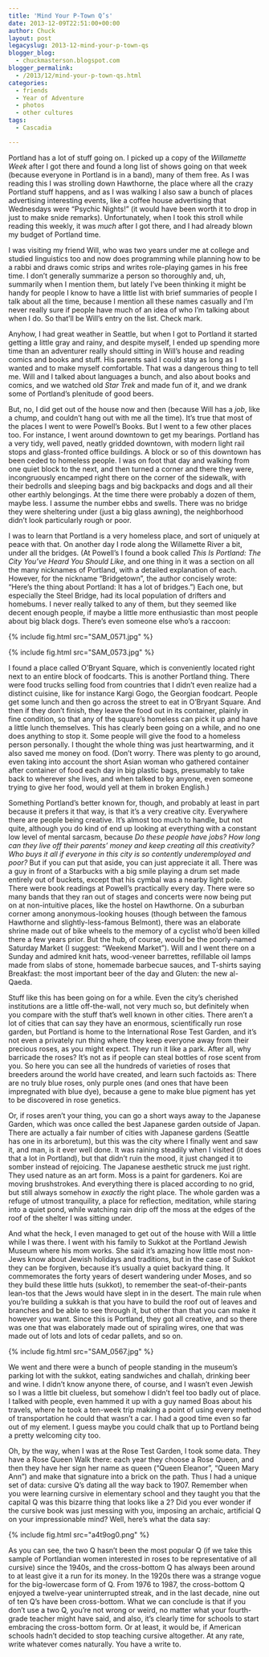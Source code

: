 ```yaml
---
title: 'Mind Your P-Town Q’s'
date: 2013-12-09T22:51:00+00:00
author: Chuck
layout: post
legacyslug: 2013-12-mind-your-p-town-qs
blogger_blog:
  - chuckmasterson.blogspot.com
blogger_permalink:
  - /2013/12/mind-your-p-town-qs.html
categories:
  - friends
  - Year of Adventure
  - photos
  - other cultures
tags:
  - Cascadia

---
```


Portland has a lot of stuff going on. I picked up a copy of the *Willamette
Week* after I got there and found a long list of shows going on that week
(because everyone in Portland is in a band), many of them free. As I was
reading this I was strolling down Hawthorne, the place where all the crazy
Portland stuff happens, and as I was walking I also saw a bunch of places
advertising interesting events, like a coffee house advertising that Wednesdays
were “Psychic Nights!” (it would have been worth it to drop in just
to make snide remarks). Unfortunately, when I took this stroll while reading
this weekly, it was *much* after I got there, and I had already blown my
budget of Portland time.

I was visiting my friend Will, who was two years under me at college and
studied linguistics too and now does programming while planning how to be a
rabbi and draws comic strips and writes role-playing games in his free time. I
don’t generally summarize a person so thoroughly and, uh, summarily when
I mention them, but lately I’ve been thinking it might be handy for
people I know to have a little list with brief summaries of people I talk about
all the time, because I mention all these names casually and I’m never
really sure if people have much of an idea of who I’m talking about when
I do. So that’ll be Will’s entry on the list. Check mark.

Anyhow, I had great weather in Seattle, but when I got to Portland it started
getting a little gray and rainy, and despite myself, I ended up spending more
time than an adventurer really should sitting in Will’s house and reading
comics and books and stuff.  His parents said I could stay as long as I wanted
and to make myself comfortable. That was a dangerous thing to tell me. Will and
I talked about languages a bunch, and also about books and comics, and we
watched old *Star Trek* and made fun of it, and we drank some of
Portland’s plenitude of good beers.

But, no, I did get out of the house now and then (because Will has a *job*,
like a chump, and couldn’t hang out with me all the
time). It’s true that most of the places I went to were
Powell’s Books. But I went to a few other places too. For instance, I
went around downtown to get my bearings. Portland has a very tidy, well paved,
neatly gridded downtown, with modern light rail stops and glass-fronted office
buildings. A block or so of this downtown has been ceded to homeless people. I
was on foot that day and walking from one quiet block to the next, and then
turned a corner and there they were, incongruously encamped right there on the
corner of the sidewalk, with their bedrolls and sleeping bags and big backpacks
and dogs and all their other earthly belongings. At the time there were
probably a dozen of them, maybe less. I assume the number ebbs and swells.
There was no bridge they were sheltering under (just a big glass awning), the
neighborhood didn’t look particularly rough or poor.

I was to learn that Portland is a very homeless place, and sort of uniquely at
peace with that. On another day I rode along the Willamette River a bit, under
all the bridges. (At Powell’s I found a book called *This Is Portland:
The City You’ve Heard You Should Like*, and one thing in it was a section
on all the many nicknames of Portland, with a detailed explanation of each.
However, for the nickname “Bridgetown”, the author concisely wrote:
“Here’s the thing about Portland: It has a lot of bridges.”)
Each one, but especially the Steel Bridge, had its local population of drifters
and homebums. I never really talked to any of them, but they seemed like decent
enough people, if maybe a little more enthusiastic than most people about big
black dogs.  There’s even someone else who’s a raccoon: 


{% include fig.html src="SAM_0571.jpg" %}


{% include fig.html src="SAM_0573.jpg" %}

I found a place called O’Bryant Square, which is conveniently located 
right next to an entire block of foodcarts. This is another Portland thing.
There were food trucks selling food from countries that I didn’t even
realize had a distinct cuisine, like for instance Kargi Gogo, the Georgian
foodcart. People get some lunch and then go across the street to eat in
O’Bryant Square. And then if they don’t finish, they leave the food
out in its container, plainly in fine condition, so that any of the
square’s homeless can pick it up and have a little lunch themselves. This
has clearly been going on a while, and no one does anything to stop it. Some
people will give the food to a homeless person personally. I thought the whole
thing was just heartwarming, and it also saved me money on food. (Don’t
worry. There was plenty to go around, even taking into account the short Asian
woman who gathered container after container of food each day in big plastic
bags, presumably to take back to wherever she lives, and when talked to by
anyone, even someone trying to give her food, would yell at them in broken
English.)

Something Portland’s better known for, though, and probably at least in
part because it prefers it that way, is that it’s a very creative city.
Everywhere there are people being creative.  It’s almost too much to
handle, but not quite, although you do kind of end up looking at everything
with a constant low level of mental sarcasm, because *Do these people have
jobs? How long can they live off their parents’ money and keep creating
all this creativity? Who buys it all if everyone in this city is so contently
underemployed and poor?* But if you can put that aside, you can just
appreciate it all. There was a guy in front of a Starbucks with a big smile
playing a drum set made entirely out of buckets, except that his cymbal was a
nearby light pole. There were book readings at Powell’s practically every
day. There were so many bands that they ran out of stages and concerts were now
being put on at non-intuitive places, like the hostel on Hawthorne. On a
suburban corner among anonymous-looking houses (though between the famous
Hawthorne and slightly-less-famous Belmont), there was an elaborate shrine made
out of bike wheels to the memory of a cyclist who’d been killed there a
few years prior. But the hub, of course, would be the poorly-named Saturday
Market (I suggest: “Weekend Market”). Will and I went there on a
Sunday and admired knit hats, wood-veneer barrettes, refillable oil lamps made
from slabs of stone, homemade barbecue sauces, and T-shirts saying <span
class="small-caps">Breakfast: the most important beer of the day</span> and
<span class="small-caps">Gluten: the new al-Qaeda</span>.

Stuff like this has been going on for a while. Even the city’s cherished
institutions are a little off-the-wall, not very much so, but definitely when
you compare with the stuff that’s well known in other cities. There
aren’t a lot of cities that can say they have an enormous, scientifically
run rose garden, but Portland is home to the International Rose Test Garden,
and it’s not even a privately run thing where they keep everyone away
from their precious roses, as you might expect. They run it like a park. After
all, why barricade the roses? It’s not as if people can steal bottles of
rose scent from you. So here you can see all the hundreds of varieties of roses
that breeders around the world have created, and learn such factoids as: There
are no truly blue roses, only purple ones (and ones that have been impregnated
with blue dye), because a gene to make blue pigment has yet to be discovered in
rose genetics.

Or, if roses aren’t your thing, you can go a short ways away to the
Japanese Garden, which was once called the best Japanese garden outside of
Japan. There are actually a fair number of cities with Japanese gardens
(Seattle has one in its arboretum), but this was the city where I finally went
and saw it, and man, is it ever well done. It was raining steadily when I
visited (it does that a lot in Portland), but that didn’t ruin the mood,
it just changed it to somber instead of rejoicing. The Japanese aesthetic
struck me just right. They used nature as an art form. Moss is a paint for
gardeners. Koi are moving brushstrokes. And everything there is placed
according to no grid, but still always somehow in *exactly* the right
place. The whole garden was a refuge of utmost tranquility, a place for
reflection, meditation, while staring into a quiet pond, while watching rain
drip off the moss at the edges of the roof of the shelter I was sitting under.

And what the heck, I even managed to get out of the house with Will a little
while I was there. I went with his family to Sukkot at the Portland Jewish
Museum where his mom works.  She said it’s amazing how little most
non-Jews know about Jewish holidays and traditions, but in the case of Sukkot
they can be forgiven, because it’s usually a quiet backyard thing. It
commemorates the forty years of desert wandering under Moses, and so they build
these little huts (sukkot), to remember the seat-of-their-pants lean-tos that
the Jews would have slept in in the desert. The main rule when you’re
building a sukkah is that you have to build the roof out of leaves and branches
and be able to see through it, but other than that you can make it however you
want. Since this is Portland, they got all creative, and so there was one that
was elaborately made out of spiraling wires, one that was made out of lots and
lots of cedar pallets, and so on. 


{% include fig.html src="SAM_0567.jpg" %}

We went and there were a bunch of people standing in the museum’s parking 
lot with the sukkot, eating sandwiches and challah, drinking beer and wine. I
didn’t know anyone there, of course, and I wasn’t even Jewish so I
was a little bit clueless, but somehow I didn’t feel too badly out of
place. I talked with people, even hammed it up with a guy named Boas about his
travels, where he took a ten-week trip making a point of using every method of
transportation he could that wasn’t a car. I had a good time even so far
out of my element. I guess maybe you could chalk that up to Portland being a
pretty welcoming city too.

Oh, by the way, when I was at the Rose Test Garden, I took some data. They have
a Rose Queen Walk there: each year they choose a Rose Queen, and then they have
her sign her name as queen (“Queen Eleanor”, “Queen Mary
Ann”) and make that signature into a brick on the path. Thus I had a
unique set of data: cursive Q’s dating all the way back to 1907. Remember
when you were learning cursive in elementary school and they taught you that
the capital Q was this bizarre thing that looks like a 2? Did you ever wonder
if the cursive book was just messing with you, imposing an archaic, artificial
Q on your impressionable mind? Well, here’s what the data say: 

{% include fig.html src="a4t9og0.png" %}

As you can see, the two Q hasn’t been the most popular Q (if we take this
sample of Portlandian women interested in roses to be representative of all
cursive) since the 1940s, and the cross-bottom Q has always been around to at
least give it a run for its money. In the 1920s there was a strange vogue for
the big-lowercase form of Q. From 1976 to 1987, the cross-bottom Q enjoyed a
twelve-year uninterrupted streak, and in the last decade, nine out of ten
Q’s have been cross-bottom. What we can conclude is that if you
don’t use a two Q, you’re not wrong or weird, no matter what your
fourth-grade teacher might have said, and also, it’s clearly time for
schools to start embracing the cross-bottom form. Or at least, it would be, if
American schools hadn’t decided to stop teaching cursive altogether. At
any rate, write whatever comes naturally. You have a write to.
